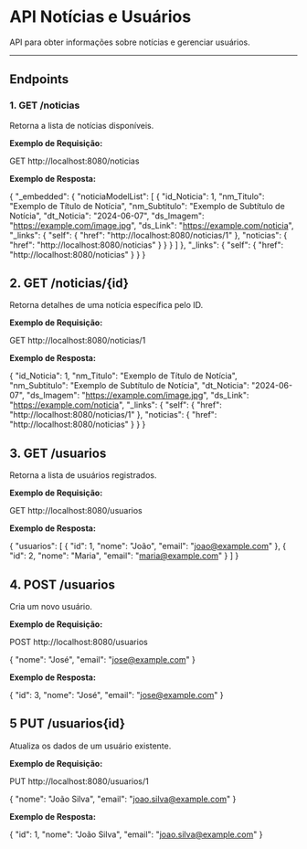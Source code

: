 # API Notícias e Usuários

API para obter informações sobre notícias e gerenciar usuários.

---

## Endpoints

### 1. GET /noticias

Retorna a lista de notícias disponíveis.

**Exemplo de Requisição:**

GET http://localhost:8080/noticias

**Exemplo de Resposta:**

{
  "_embedded": {
    "noticiaModelList": [
      {
        "id_Noticia": 1,
        "nm_Titulo": "Exemplo de Título de Notícia",
        "nm_Subtitulo": "Exemplo de Subtítulo de Notícia",
        "dt_Noticia": "2024-06-07",
        "ds_Imagem": "https://example.com/image.jpg",
        "ds_Link": "https://example.com/noticia",
        "_links": {
          "self": { "href": "http://localhost:8080/noticias/1" },
          "noticias": { "href": "http://localhost:8080/noticias" }
        }
      }
    ]
  },
  "_links": {
    "self": { "href": "http://localhost:8080/noticias" }
  }
}

## 2. GET /noticias/{id}

Retorna detalhes de uma notícia específica pelo ID.

**Exemplo de Requisição:**

GET http://localhost:8080/noticias/1

**Exemplo de Resposta:**

{
  "id_Noticia": 1,
  "nm_Titulo": "Exemplo de Título de Notícia",
  "nm_Subtitulo": "Exemplo de Subtítulo de Notícia",
  "dt_Noticia": "2024-06-07",
  "ds_Imagem": "https://example.com/image.jpg",
  "ds_Link": "https://example.com/noticia",
  "_links": {
    "self": { "href": "http://localhost:8080/noticias/1" },
    "noticias": { "href": "http://localhost:8080/noticias" }
  }
}

## 3. GET /usuarios

Retorna a lista de usuários registrados.

**Exemplo de Requisição:**

GET http://localhost:8080/usuarios

**Exemplo de Resposta:**

{
  "usuarios": [
    {
      "id": 1,
      "nome": "João",
      "email": "joao@example.com"
    },
    {
      "id": 2,
      "nome": "Maria",
      "email": "maria@example.com"
    }
  ]
}

## 4. POST /usuarios

Cria um novo usuário.

**Exemplo de Requisição:**

POST http://localhost:8080/usuarios

{
  "nome": "José",
  "email": "jose@example.com"
}

**Exemplo de Resposta:**

{
  "id": 3,
  "nome": "José",
  "email": "jose@example.com"
}

## 5 PUT /usuarios{id}

Atualiza os dados de um usuário existente.

**Exemplo de Requisição:**

PUT http://localhost:8080/usuarios/1

{
  "nome": "João Silva",
  "email": "joao.silva@example.com"
}

**Exemplo de Resposta:**

{
  "id": 1,
  "nome": "João Silva",
  "email": "joao.silva@example.com"
}
















